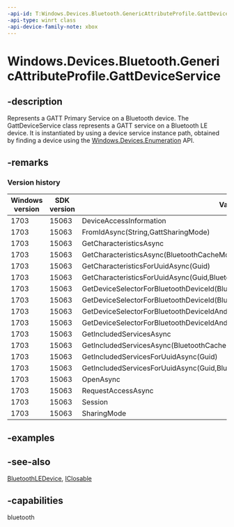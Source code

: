```yaml
---
-api-id: T:Windows.Devices.Bluetooth.GenericAttributeProfile.GattDeviceService
-api-type: winrt class
-api-device-family-note: xbox
---
```


<!-- Class syntax.
public class GattDeviceService : Windows.Devices.Bluetooth.GenericAttributeProfile.IGattDeviceService, Windows.Devices.Bluetooth.GenericAttributeProfile.IGattDeviceService2, Windows.Devices.Bluetooth.GenericAttributeProfile.IGattDeviceService3, Windows.Foundation.IClosable
-->

# Windows.Devices.Bluetooth.GenericAttributeProfile.GattDeviceService

## -description
Represents a GATT Primary Service on a Bluetooth device. The GattDeviceService class represents a GATT service on a Bluetooth LE device. It is instantiated by using a device service instance path, obtained by finding a device using the [Windows.Devices.Enumeration](../windows.devices.enumeration/windows_devices_enumeration.md) API.

## -remarks

### Version history

| Windows version | SDK version | Value added |
| -- | -- | -- |
| 1703 | 15063 | DeviceAccessInformation |
| 1703 | 15063 | FromIdAsync(String,GattSharingMode) |
| 1703 | 15063 | GetCharacteristicsAsync |
| 1703 | 15063 | GetCharacteristicsAsync(BluetoothCacheMode) |
| 1703 | 15063 | GetCharacteristicsForUuidAsync(Guid) |
| 1703 | 15063 | GetCharacteristicsForUuidAsync(Guid,BluetoothCacheMode) |
| 1703 | 15063 | GetDeviceSelectorForBluetoothDeviceId(BluetoothDeviceId) |
| 1703 | 15063 | GetDeviceSelectorForBluetoothDeviceId(BluetoothDeviceId,BluetoothCacheMode) |
| 1703 | 15063 | GetDeviceSelectorForBluetoothDeviceIdAndUuid(BluetoothDeviceId,Guid) |
| 1703 | 15063 | GetDeviceSelectorForBluetoothDeviceIdAndUuid(BluetoothDeviceId,Guid,BluetoothCacheMode) |
| 1703 | 15063 | GetIncludedServicesAsync |
| 1703 | 15063 | GetIncludedServicesAsync(BluetoothCacheMode) |
| 1703 | 15063 | GetIncludedServicesForUuidAsync(Guid) |
| 1703 | 15063 | GetIncludedServicesForUuidAsync(Guid,BluetoothCacheMode) |
| 1703 | 15063 | OpenAsync |
| 1703 | 15063 | RequestAccessAsync |
| 1703 | 15063 | Session |
| 1703 | 15063 | SharingMode |

## -examples

## -see-also
[BluetoothLEDevice](../windows.devices.bluetooth/bluetoothledevice.md), [IClosable](../windows.foundation/iclosable.md)
## -capabilities
bluetooth
